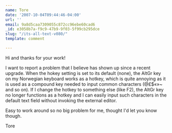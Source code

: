 ```yaml
---
name: Tore
date: '2007-10-04T09:44:46-04:00'
url: ''
email: 9a8d5caa7309055c872cc96ebe60cad6
_id: e3058b7a-f9c9-47b9-9f03-5f99cb295dce
slug: "/its-all-text-v080/"
template: comment

---
```


Hi and thanks for your work!

I want to report a problem that I believe has shown up since a recent upgrade.  When the hokey setting is set to its default (none), the AltGr key on my Norwegian keyboard works as a hotkey, which is quite annoying as it is used as a compound key needed to input common characters (@£$«»~ and so on). If I change the hotkey to something else (like F2), the AltGr key no longer functions as a hotkey and I can easily input such characters in the default text field without invoking the external editor.

Easy to work around so no big problem for me, thought I'd let you know though.

Tore
